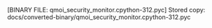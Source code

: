 [BINARY FILE: qmoi_security_monitor.cpython-312.pyc]
Stored copy: docs/converted-binary/qmoi_security_monitor.cpython-312.pyc
